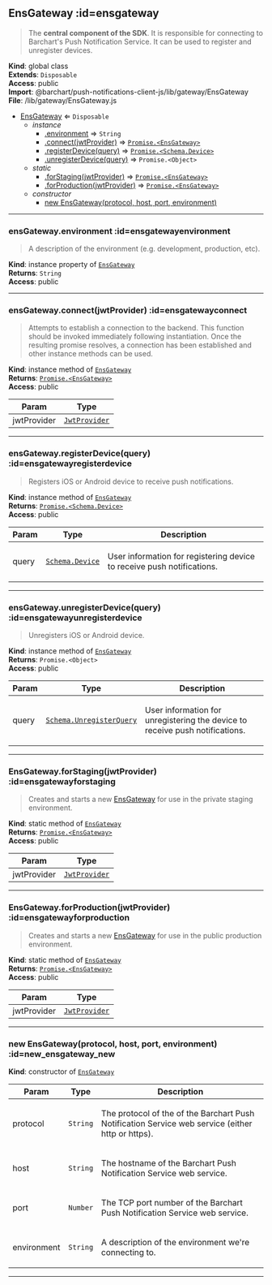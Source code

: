 ## EnsGateway :id=ensgateway
> The <strong>central component of the SDK</strong>. It is responsible for connecting to Barchart's
> Push Notification Service. It can be used to register and unregister devices.

**Kind**: global class  
**Extends**: <code>Disposable</code>  
**Access**: public  
**Import**: @barchart/push-notifications-client-js/lib/gateway/EnsGateway  
**File**: /lib/gateway/EnsGateway.js  

* [EnsGateway](#EnsGateway) ⇐ <code>Disposable</code>
    * _instance_
        * [.environment](#EnsGatewayenvironment) ⇒ <code>String</code>
        * [.connect(jwtProvider)](#EnsGatewayconnect) ⇒ [<code>Promise.&lt;EnsGateway&gt;</code>](#EnsGateway)
        * [.registerDevice(query)](#EnsGatewayregisterDevice) ⇒ [<code>Promise.&lt;Schema.Device&gt;</code>](/content/sdk/lib-data?id=schemadevice)
        * [.unregisterDevice(query)](#EnsGatewayunregisterDevice) ⇒ <code>Promise.&lt;Object&gt;</code>
    * _static_
        * [.forStaging(jwtProvider)](#EnsGatewayforStaging) ⇒ [<code>Promise.&lt;EnsGateway&gt;</code>](#EnsGateway)
        * [.forProduction(jwtProvider)](#EnsGatewayforProduction) ⇒ [<code>Promise.&lt;EnsGateway&gt;</code>](#EnsGateway)
    * _constructor_
        * [new EnsGateway(protocol, host, port, environment)](#new_EnsGateway_new)


* * *

### ensGateway.environment :id=ensgatewayenvironment
> A description of the environment (e.g. development, production, etc).

**Kind**: instance property of [<code>EnsGateway</code>](#EnsGateway)  
**Returns**: <code>String</code>  
**Access**: public  

* * *

### ensGateway.connect(jwtProvider) :id=ensgatewayconnect
> Attempts to establish a connection to the backend. This function should be invoked
> immediately following instantiation. Once the resulting promise resolves, a
> connection has been established and other instance methods can be used.

**Kind**: instance method of [<code>EnsGateway</code>](#EnsGateway)  
**Returns**: [<code>Promise.&lt;EnsGateway&gt;</code>](#EnsGateway)  
**Access**: public  

| Param | Type |
| --- | --- |
| jwtProvider | [<code>JwtProvider</code>](/content/sdk/lib-security?id=jwtprovider) | 


* * *

### ensGateway.registerDevice(query) :id=ensgatewayregisterdevice
> Registers iOS or Android device to receive push notifications.

**Kind**: instance method of [<code>EnsGateway</code>](#EnsGateway)  
**Returns**: [<code>Promise.&lt;Schema.Device&gt;</code>](/content/sdk/lib-data?id=schemadevice)  
**Access**: public  

| Param | Type | Description |
| --- | --- | --- |
| query | [<code>Schema.Device</code>](/content/sdk/lib-data?id=schemadevice) | <p>User information for registering device to receive push notifications.</p> |


* * *

### ensGateway.unregisterDevice(query) :id=ensgatewayunregisterdevice
> Unregisters iOS or Android device.

**Kind**: instance method of [<code>EnsGateway</code>](#EnsGateway)  
**Returns**: <code>Promise.&lt;Object&gt;</code>  
**Access**: public  

| Param | Type | Description |
| --- | --- | --- |
| query | [<code>Schema.UnregisterQuery</code>](/content/sdk/lib-data?id=schemaunregisterquery) | <p>User information for unregistering the device to receive push notifications.</p> |


* * *

### EnsGateway.forStaging(jwtProvider) :id=ensgatewayforstaging
> Creates and starts a new [EnsGateway](/content/sdk/lib-gateway?id=ensgateway) for use in the private staging environment.

**Kind**: static method of [<code>EnsGateway</code>](#EnsGateway)  
**Returns**: [<code>Promise.&lt;EnsGateway&gt;</code>](#EnsGateway)  
**Access**: public  

| Param | Type |
| --- | --- |
| jwtProvider | [<code>JwtProvider</code>](/content/sdk/lib-security?id=jwtprovider) | 


* * *

### EnsGateway.forProduction(jwtProvider) :id=ensgatewayforproduction
> Creates and starts a new [EnsGateway](/content/sdk/lib-gateway?id=ensgateway) for use in the public production environment.

**Kind**: static method of [<code>EnsGateway</code>](#EnsGateway)  
**Returns**: [<code>Promise.&lt;EnsGateway&gt;</code>](#EnsGateway)  
**Access**: public  

| Param | Type |
| --- | --- |
| jwtProvider | [<code>JwtProvider</code>](/content/sdk/lib-security?id=jwtprovider) | 


* * *

### new EnsGateway(protocol, host, port, environment) :id=new_ensgateway_new
**Kind**: constructor of [<code>EnsGateway</code>](#EnsGateway)  

| Param | Type | Description |
| --- | --- | --- |
| protocol | <code>String</code> | <p>The protocol of the of the Barchart Push Notification Service web service (either http or https).</p> |
| host | <code>String</code> | <p>The hostname of the Barchart Push Notification Service web service.</p> |
| port | <code>Number</code> | <p>The TCP port number of the Barchart Push Notification Service web service.</p> |
| environment | <code>String</code> | <p>A description of the environment we're connecting to.</p> |


* * *

